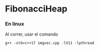 # FibonacciHeap

### En linux

Al correr, usar el comando

   ```g++ -std=c++17 imgvec.cpp -lX11 -lpthread```
